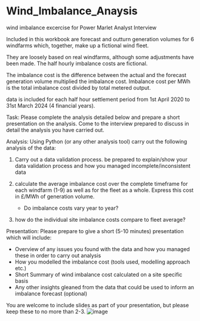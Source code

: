 # Wind_Imbalance_Anaysis
wind imbalance excercise for Power Marlet Analyst Interview


Included in this workbook are forecast and outturn generation volumes for 6 windfarms which, together, make up a fictional wind fleet.

They are loosely based on real windfarms, although some adjustments have been made.
The half hourly imbalance costs are fictional.

The imbalance cost is the difference between the actual and the forecast generation volume multiplied the imbalance cost. 
Imbalance cost per MWh is the total imbalance cost divided by total metered output.

data is included for each half hour settlement period from 1st April 2020 to 31st  March 2024 (4 financial years).

Task:
Please complete the analysis detailed below and prepare a short presentation on the analysis.
Come to the interview prepared to discuss in detail the analysis you have carried out.


Analysis:
Using Python (or any other analysis tool) carry out the following analysis of the data:

1) Carry out a data validation process. be prepared to explain/show your data validation process and  how you managed incomplete/inconsistent data

2) calculate the average imbalance cost over the complete timeframe for each windfarm (1-9) as well as for the fleet as a whole. Express this cost in £/MWh of generation volume.
     -  Do imbalance costs vary year to year?

3) how do the individual site imbalance costs compare to fleet average?



Presentation:
Please prepare to give a short (5-10 minutes) presentation which will include:

- Overview of any issues you found with the data and how you managed these in order to carry out analysis
 - How you modelled the imbalance cost (tools used, modelling approach etc.)
- Short Summary of wind imbalance cost calculated on a site specific basis
- Any other insights gleaned from the data that could be used to inform an imbalance forecast (optional)

You are welcome to include slides as part of your presentation, but please keep these to no more than 2-3.
![image](https://github.com/user-attachments/assets/e52f52dc-471d-4d00-aade-45b58b40798e)
